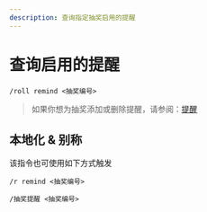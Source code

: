 ```yaml
---
description: 查询指定抽奖启用的提醒
---
```


# 查询启用的提醒

```
/roll remind <抽奖编号>
```

> 如果你想为抽奖添加或删除提醒，请参阅：[提醒](broken-reference)

## 本地化 & 别称

该指令也可使用如下方式触发

```
/r remind <抽奖编号>

/抽奖提醒 <抽奖编号>
```
